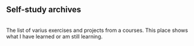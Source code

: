 <h2> Self-study archives </h2> <br>
The list of varius exercises and projects from a courses. This place shows what I have learned or am still learning. 
